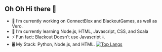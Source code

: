 ## Oh Oh Hi there 👋

- 🔭 I’m currently working on ConnectBlox and BlackoutGames, as well as Vero.
- 🌱 I’m currently learning Node.js, HTML, Javascript, CSS, and Scala
- ⚡ Fun fact: Blackout Doesn't use Javascript 💀.
- 🖥 My Stack: Python, Node.js, and HTML.
[![Top Langs](https://github-readme-stats.vercel.app/api/?username=dotlyhiyou&theme=light)](https://github.com/dotlyhiyou)
